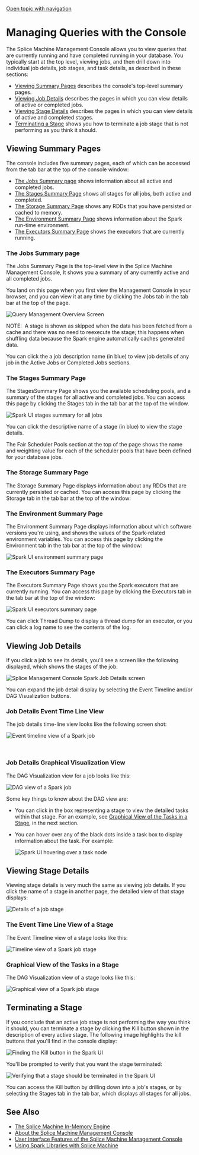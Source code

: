 [Open topic with navigation](../../index.html#Shared/ManagementConsole/ManagingQueries.html)

[]()Managing Queries with the Console
=====================================

The Splice Machine Management Console allows you to view queries that are currently running and have completed running in your database. You typically start at the top level, viewing jobs, and then drill down into individual job details, job stages, and task details, as described in these sections:

-   [Viewing Summary Pages](#Viewing4) describes the console's top-level summary pages.
-   [Viewing Job Details](#Viewing) describes the pages in which you can view details of active or completed jobs.
-   [Viewing Stage Details](#Viewing2) describes the pages in which you can view details of active and completed stages.
-   [Terminating a Stage](#Terminat) shows you how to terminate a job stage that is not performing as you think it should.

[]()Viewing Summary Pages
-------------------------

The console includes five summary pages, each of which can be accessed from the tab bar at the top of the console window:

-   [The Jobs Summary page](#The2) shows information about all active and completed jobs.
-   [The Stages Summary Page](#The3) shows all stages for all jobs, both active and completed.
-   [The Storage Summary Page](#The4) shows any RDDs that you have persisted or cached to memory.
-   [The Environment Summary Page](#The5) shows information about the Spark run-time environment.
-   [The Executors Summary Page](#The6) shows the executors that are currently running.

### []()The Jobs Summary page

The <span class="ItalicFont">Jobs Summary Page</span> is the top-level view in the Splice Machine Management Console, It shows you a summary of any currently active and all completed jobs.

You land on this page when you first view the <span class="ItalicFont">Management Console</span> in your browser, and you can view it at any time by clicking the <span class="AppCommand">Jobs</span> tab in the tab bar at the top of the page.

<img src="../../Resources/Images/SparkUIJobs.png" alt="Query Management Overview Screen" class="indentedTightSpacing" />

<span class="autonumber"><span class="noteAutoNum">NOTE:  </span></span>A stage is shown as skipped when the data has been fetched from a cache and there was no need to reexecute the stage; this happens when shuffling data because the Spark engine automatically caches generated data.

You can click the a job description name (in <span class="ConsoleLink">blue</span>) to view job details of any job in the <span class="AppCommand">Active Jobs</span> or <span class="AppCommand">Completed Jobs</span> sections.

### []()The Stages Summary Page

The <span class="ItalicFont">StagesSummary Page</span> shows you the available scheduling pools, and a summary of the stages for all active and completed jobs. You can access this page by clicking the <span class="AppCommand">Stages</span> tab in the tab bar at the top of the window.

<img src="../../Resources/Images/SparkUIStagesAllJobs.png" alt="Spark UI stages summary for all jobs" class="indentedTightSpacing" />

You can click the descriptive name of a stage (in <span class="ConsoleLink">blue</span>) to view the stage details.

The <span class="AppCommand">Fair Scheduler Pools</span> section at the top of the page shows the name and weighting value for each of the scheduler pools that have been defined for your database jobs.

### []()The Storage Summary Page

The <span class="ItalicFont">Storage Summary Page</span> displays information about any RDDs that are currently persisted or cached. You can access this page by clicking the <span class="AppCommand">Storage</span> tab in the tab bar at the top of the window:

### []()The Environment Summary Page

The <span class="ItalicFont">Environment Summary Page</span> displays information about which software versions you're using, and shows the values of the Spark-related environment variables. You can access this page by clicking the <span class="AppCommand">Environment</span> tab in the tab bar at the top of the window:

<img src="../../Resources/Images/SparkUIEnviroment.png" alt="Spark UI environment summary page" class="indentedTightSpacing" />

### []()The Executors Summary Page

The <span class="ItalicFont">Executors Summary Page</span> shows you the Spark executors that are currently running. You can access this page by clicking the <span class="AppCommand">Executors</span> tab in the tab bar at the top of the window:

<img src="../../Resources/Images/SparkUIExecutors.png" alt="Spark UI executors summary page" class="indentedTightSpacing" />

You can click <span class="ConsoleLink">Thread Dump</span> to display a thread dump for an executor, or you can click a log name to see the contents of the log.

[]()Viewing Job Details
-----------------------

If you click a job to see its details, you'll see a screen like the following displayed, which shows the stages of the job:

<img src="../../Resources/Images/SparkUIJobdetails2.png" alt="Splice Management Console Spark Job Details screen" class="indentedTightSpacing" />

You can expand the job detail display by selecting the <span class="ConsoleLink">Event Timeline</span> and/or <span class="ConsoleLink">DAG Visualization</span> buttons.

### []()Job Details Event Time Line View

The job details time-line view looks like the following screen shot:

<img src="../../Resources/Images/SparkUIJobDetailsTimeline.png" alt="Event timeline view of a Spark job" class="indentedTightSpacing" />

 

### []()Job Details Graphical Visualization View

The DAG Visualization view for a job looks like this:

<img src="../../Resources/Images/SparkUIJobDetailsDAG.png" alt="DAG view of a Spark job" class="indentedTightSpacing" />

Some key things to know about the DAG view are:

-   You can click in the box representing a stage to view the detailed tasks within that stage. For an example, see [Graphical View of the Tasks in a Stage](#Graphica), in the next section.

-   You can hover over any of the black dots inside a task box to display information about the task. For example:

    <img src="../../Resources/Images/SparkUIHoverDAG.png" alt="Spark UI hovering over a task node" class="nestedTightSpacing" />

[]()Viewing Stage Details
-------------------------

Viewing stage details is very much the same as viewing job details. If you click the name of a stage in another page, the detailed view of that stage displays:

<img src="../../Resources/Images/SparkUIStageDetails.png" alt="Details of a job stage" class="indentedTightSpacing" />

### []()The Event Time Line View of a Stage

The Event Timeline view of a stage looks like this:

<img src="../../Resources/Images/SparkUIStageDetailsTimeline.png" alt="Timeline view of a Spark job stage" class="indentedTightSpacing" />

### []()Graphical View of the Tasks in a Stage

The DAG Visualization view of a stage looks like this:

<img src="../../Resources/Images/SparkUIStageDetailsDAG.png" alt="Graphical view of a Spark job stage" class="indentedTightSpacing" />

[]()Terminating a Stage
-----------------------

If you conclude that an active job stage is not performing the way you think it should, you can terminate a stage by clicking the <span class="AppCommand">Kill</span> button shown in the description of every active stage. The following image highlights the kill buttons that you'll find in the console display:

<img src="../../Resources/Images/SparkUIKillStage.png" alt="Finding the Kill button in the Spark UI" class="indentedTightSpacing" />

You'll be prompted to verify that you want the stage terminated:

<img src="../../Resources/Images/SparkUIKillVerify.png" alt="Verifying that a stage should be terminated in the Spark UI" class="indentedTightSpacing" />

You can access the <span class="AppCommand">Kill</span> button by drilling down into a job's stages, or by selecting the <span class="AppCommand">Stages</span> tab in the tab bar, which displays all stages for all jobs.

See Also
--------

-   [The Splice Machine In-Memory Engine](../../OnPremise/GettingStarted/InMemoryEngine.html)
-   [About the Splice Machine Management Console](Intro.ManagementConsole.html)
-   [User Interface Features of the Splice Machine Management Console](ConsoleFeatures.html)
-   [Using Spark Libraries with Splice Machine](../Developers/Fundamentals/SparkLibraries.html)

 


